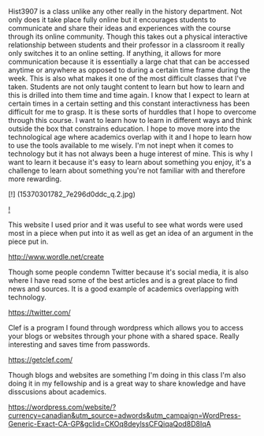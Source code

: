 Hist3907 is a class unlike any other really in the history department. Not only does it take place fully online but it encourages students to communicate and share their ideas and experiences with the course through its online community. Though this takes out a physical interactive relationship between students and their professor in a classroom it really only switches it to an online setting. If anything, it allows for more communication because it is essentially a large chat that can be accessed anytime or anywhere as opposed to during a certain time frame during the week. This is also what makes it one of the most difficult classes that I've taken. Students are not only taught content to learn but how to learn and this is drilled into them time and time again. I know that I expect to learn at certain times in a certain setting and this constant interactivness has been difficult for me to grasp. It is these sorts of hurddles that I hope to overcome through this course. I want to learn how to learn in different ways and think outside the box that constrains education. I hope to move more into the technological age where academics overlap with it and I hope to learn how to use the tools available to me wisely. I'm not inept when it comes to technology but it has not always been a huge interest of mine. This is why I want to learn it because it's easy to learn about something you enjoy, it's a challenge to learn about something you're not familiar with and therefore more rewarding.

[!] (15370301782_7e296d0ddc_q.2.jpg)

[!](15370301782_7e296d0ddc_q.jpg) 

This website I used prior and it was useful to see what words were used most in a piece when put into it as well as get an idea of an argument in the piece put in.

<http://www.wordle.net/create>

Though some people condemn Twitter because it's social media, it is also where I have read some of the best articles and is a great place to find news and sources. It is a good example of academics overlapping with technology.

<https://twitter.com/>

Clef is a program I found through wordpress which allows you to access your blogs or websites through your phone with a shared space. Really interesting and saves time from passwords.

<https://getclef.com/>

Though blogs and websites are something I'm doing in this class I'm also doing it in my fellowship and is a great way to share knowledge and have disscusions about academics.

<https://wordpress.com/website/?currency=canadian&utm_source=adwords&utm_campaign=WordPress-Generic-Exact-CA-GP&gclid=CKOq8deylssCFQiqaQod8D8IqA>
